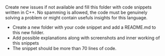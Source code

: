 Create new issues if not available and fill this folder with code snippets written in C++. No spamming is allowed, the code must be genuinely solving a problem or might contain usefuls insights for this language. 


- Create a new folder with your code snippet and add a README.md to this new folder.
- Add possible explanations along with screenshots and inner working of this snippets
- The snippet should be more than 70 lines of code.
